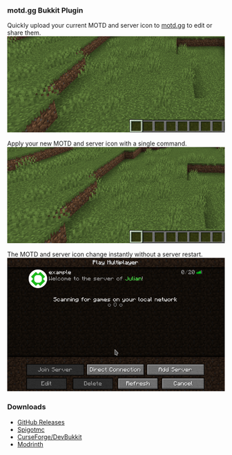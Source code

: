 ### motd.gg Bukkit Plugin
Quickly upload your current MOTD and server icon to [motd.gg](https://motd.gg) to edit or share them.
![Open the editor](img/open-editor.gif)

Apply your new MOTD and server icon with a single command.
![Apply changes](img/apply-changes.gif)

The MOTD and server icon change instantly without a server restart.
![Changes apply without restart](img/apply-instant.gif)

### Downloads
- [GitHub Releases](https://github.com/aternosorg/motdgg-bukkit/releases)
- [Spigotmc](https://www.spigotmc.org/resources/motd-gg.106501/)
- [CurseForge/DevBukkit](https://www.curseforge.com/minecraft/bukkit-plugins/motd-gg)
- [Modrinth](https://modrinth.com/plugin/motdgg)
